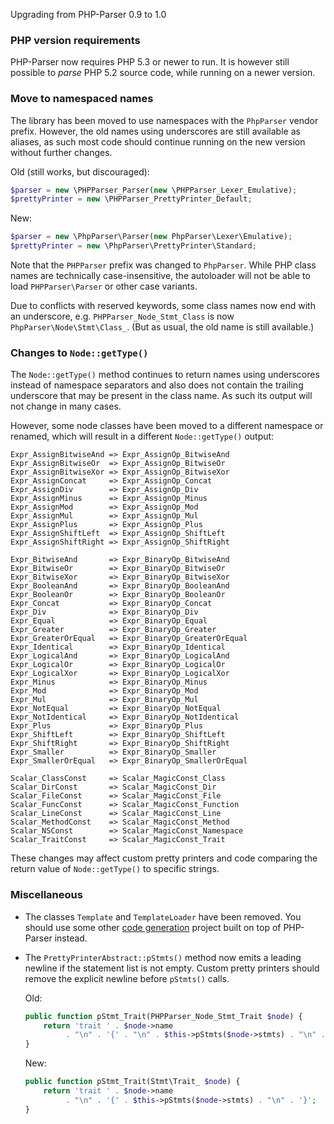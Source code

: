 Upgrading from PHP-Parser 0.9 to 1.0
            

### PHP version requirements

PHP-Parser now requires PHP 5.3 or newer to run. It is however still possible to *parse* PHP 5.2 source code, while
running on a newer version.

### Move to namespaced names

The library has been moved to use namespaces with the `PhpParser` vendor prefix. However, the old names using
underscores are still available as aliases, as such most code should continue running on the new version without
further changes.

Old (still works, but discouraged):

```php
$parser = new \PHPParser_Parser(new \PHPParser_Lexer_Emulative);
$prettyPrinter = new \PHPParser_PrettyPrinter_Default;
```

New:

```php
$parser = new \PhpParser\Parser(new PhpParser\Lexer\Emulative);
$prettyPrinter = new \PhpParser\PrettyPrinter\Standard;
```

Note that the `PHPParser` prefix was changed to `PhpParser`. While PHP class names are technically case-insensitive,
the autoloader will not be able to load `PHPParser\Parser` or other case variants.

Due to conflicts with reserved keywords, some class names now end with an underscore, e.g. `PHPParser_Node_Stmt_Class`
is now `PhpParser\Node\Stmt\Class_`. (But as usual, the old name is still available.)

### Changes to `Node::getType()`

The `Node::getType()` method continues to return names using underscores instead of namespace separators and also does
not contain the trailing underscore that may be present in the class name. As such its output will not change in many
cases.

However, some node classes have been moved to a different namespace or renamed, which will result in a different
`Node::getType()` output:

```
Expr_AssignBitwiseAnd => Expr_AssignOp_BitwiseAnd
Expr_AssignBitwiseOr  => Expr_AssignOp_BitwiseOr
Expr_AssignBitwiseXor => Expr_AssignOp_BitwiseXor
Expr_AssignConcat     => Expr_AssignOp_Concat
Expr_AssignDiv        => Expr_AssignOp_Div
Expr_AssignMinus      => Expr_AssignOp_Minus
Expr_AssignMod        => Expr_AssignOp_Mod
Expr_AssignMul        => Expr_AssignOp_Mul
Expr_AssignPlus       => Expr_AssignOp_Plus
Expr_AssignShiftLeft  => Expr_AssignOp_ShiftLeft
Expr_AssignShiftRight => Expr_AssignOp_ShiftRight

Expr_BitwiseAnd       => Expr_BinaryOp_BitwiseAnd
Expr_BitwiseOr        => Expr_BinaryOp_BitwiseOr
Expr_BitwiseXor       => Expr_BinaryOp_BitwiseXor
Expr_BooleanAnd       => Expr_BinaryOp_BooleanAnd
Expr_BooleanOr        => Expr_BinaryOp_BooleanOr
Expr_Concat           => Expr_BinaryOp_Concat
Expr_Div              => Expr_BinaryOp_Div
Expr_Equal            => Expr_BinaryOp_Equal
Expr_Greater          => Expr_BinaryOp_Greater
Expr_GreaterOrEqual   => Expr_BinaryOp_GreaterOrEqual
Expr_Identical        => Expr_BinaryOp_Identical
Expr_LogicalAnd       => Expr_BinaryOp_LogicalAnd
Expr_LogicalOr        => Expr_BinaryOp_LogicalOr
Expr_LogicalXor       => Expr_BinaryOp_LogicalXor
Expr_Minus            => Expr_BinaryOp_Minus
Expr_Mod              => Expr_BinaryOp_Mod
Expr_Mul              => Expr_BinaryOp_Mul
Expr_NotEqual         => Expr_BinaryOp_NotEqual
Expr_NotIdentical     => Expr_BinaryOp_NotIdentical
Expr_Plus             => Expr_BinaryOp_Plus
Expr_ShiftLeft        => Expr_BinaryOp_ShiftLeft
Expr_ShiftRight       => Expr_BinaryOp_ShiftRight
Expr_Smaller          => Expr_BinaryOp_Smaller
Expr_SmallerOrEqual   => Expr_BinaryOp_SmallerOrEqual

Scalar_ClassConst     => Scalar_MagicConst_Class
Scalar_DirConst       => Scalar_MagicConst_Dir
Scalar_FileConst      => Scalar_MagicConst_File
Scalar_FuncConst      => Scalar_MagicConst_Function
Scalar_LineConst      => Scalar_MagicConst_Line
Scalar_MethodConst    => Scalar_MagicConst_Method
Scalar_NSConst        => Scalar_MagicConst_Namespace
Scalar_TraitConst     => Scalar_MagicConst_Trait
```

These changes may affect custom pretty printers and code comparing the return value of `Node::getType()` to specific
strings.

### Miscellaneous

  * The classes `Template` and `TemplateLoader` have been removed. You should use some other [code generation][code_gen]
    project built on top of PHP-Parser instead.

  * The `PrettyPrinterAbstract::pStmts()` method now emits a leading newline if the statement list is not empty.
    Custom pretty printers should remove the explicit newline before `pStmts()` calls.

    Old:

    ```php
    public function pStmt_Trait(PHPParser_Node_Stmt_Trait $node) {
        return 'trait ' . $node->name
             . "\n" . '{' . "\n" . $this->pStmts($node->stmts) . "\n" . '}';
    }
    ```

    New:

    ```php
    public function pStmt_Trait(Stmt\Trait_ $node) {
        return 'trait ' . $node->name
             . "\n" . '{' . $this->pStmts($node->stmts) . "\n" . '}';
    }
    ```

  [code_gen]: https://github.com/nikic/PHP-Parser/wiki/Projects-using-the-PHP-Parser#code-generation